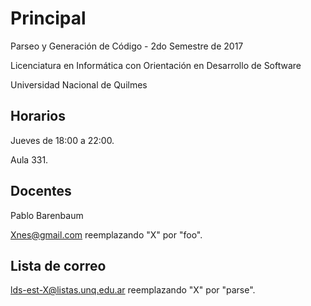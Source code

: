 Principal
=========

Parseo y Generación de Código - 2do Semestre de 2017

Licenciatura en Informática con Orientación en Desarrollo de Software

Universidad Nacional de Quilmes

Horarios
--------

Jueves de 18:00 a 22:00.

Aula 331.

Docentes
--------

Pablo Barenbaum

<Xnes@gmail.com> reemplazando "X" por "foo".

Lista de correo
---------------

<lds-est-X@listas.unq.edu.ar> reemplazando "X" por "parse".

